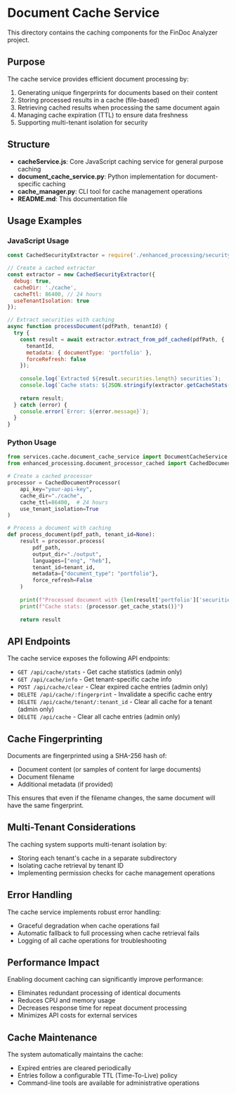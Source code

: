 # Document Cache Service

This directory contains the caching components for the FinDoc Analyzer project.

## Purpose

The cache service provides efficient document processing by:

1. Generating unique fingerprints for documents based on their content
2. Storing processed results in a cache (file-based)
3. Retrieving cached results when processing the same document again
4. Managing cache expiration (TTL) to ensure data freshness
5. Supporting multi-tenant isolation for security

## Structure

- **cacheService.js**: Core JavaScript caching service for general purpose caching
- **document_cache_service.py**: Python implementation for document-specific caching
- **cache_manager.py**: CLI tool for cache management operations
- **README.md**: This documentation file

## Usage Examples

### JavaScript Usage

```javascript
const CachedSecurityExtractor = require('./enhanced_processing/security_extractor_cached');

// Create a cached extractor
const extractor = new CachedSecurityExtractor({
  debug: true,
  cacheDir: './cache',
  cacheTtl: 86400, // 24 hours
  useTenantIsolation: true
});

// Extract securities with caching
async function processDocument(pdfPath, tenantId) {
  try {
    const result = await extractor.extract_from_pdf_cached(pdfPath, {
      tenantId,
      metadata: { documentType: 'portfolio' },
      forceRefresh: false
    });
    
    console.log(`Extracted ${result.securities.length} securities`);
    console.log(`Cache stats: ${JSON.stringify(extractor.getCacheStats())}`);
    
    return result;
  } catch (error) {
    console.error(`Error: ${error.message}`);
  }
}
```

### Python Usage

```python
from services.cache.document_cache_service import DocumentCacheService
from enhanced_processing.document_processor_cached import CachedDocumentProcessor

# Create a cached processor
processor = CachedDocumentProcessor(
    api_key="your-api-key",
    cache_dir="./cache",
    cache_ttl=86400,  # 24 hours
    use_tenant_isolation=True
)

# Process a document with caching
def process_document(pdf_path, tenant_id=None):
    result = processor.process(
        pdf_path,
        output_dir="./output",
        languages=["eng", "heb"],
        tenant_id=tenant_id,
        metadata={"document_type": "portfolio"},
        force_refresh=False
    )
    
    print(f"Processed document with {len(result['portfolio']['securities'])} securities")
    print(f"Cache stats: {processor.get_cache_stats()}")
    
    return result
```

## API Endpoints

The cache service exposes the following API endpoints:

- `GET /api/cache/stats` - Get cache statistics (admin only)
- `GET /api/cache/info` - Get tenant-specific cache info
- `POST /api/cache/clear` - Clear expired cache entries (admin only)
- `DELETE /api/cache/:fingerprint` - Invalidate a specific cache entry
- `DELETE /api/cache/tenant/:tenant_id` - Clear all cache for a tenant (admin only)
- `DELETE /api/cache` - Clear all cache entries (admin only)

## Cache Fingerprinting

Documents are fingerprinted using a SHA-256 hash of:
- Document content (or samples of content for large documents)
- Document filename
- Additional metadata (if provided)

This ensures that even if the filename changes, the same document will have the same fingerprint.

## Multi-Tenant Considerations

The caching system supports multi-tenant isolation by:
- Storing each tenant's cache in a separate subdirectory
- Isolating cache retrieval by tenant ID
- Implementing permission checks for cache management operations

## Error Handling

The cache service implements robust error handling:
- Graceful degradation when cache operations fail
- Automatic fallback to full processing when cache retrieval fails
- Logging of all cache operations for troubleshooting

## Performance Impact

Enabling document caching can significantly improve performance:
- Eliminates redundant processing of identical documents
- Reduces CPU and memory usage
- Decreases response time for repeat document processing
- Minimizes API costs for external services

## Cache Maintenance

The system automatically maintains the cache:
- Expired entries are cleared periodically
- Entries follow a configurable TTL (Time-To-Live) policy
- Command-line tools are available for administrative operations